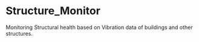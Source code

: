 # Structure_Monitor
Monitoring Structural health based on Vibration data of buildings and other structures.
